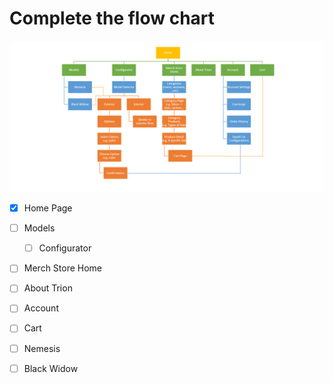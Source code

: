 # Complete the flow chart
![Image of the Flow Chart](/assets/flow-chart.png)

- [x] Home Page

 - [ ] Models
   - [ ] Configurator
 - [ ] Merch Store Home
 - [ ] About Trion
 - [ ] Account
 - [ ] Cart

  - [ ] Nemesis
  - [ ] Black Widow
